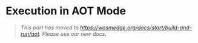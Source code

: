 # Execution in AOT Mode

> *This part has moved to <https://wasmedge.org/docs/start/build-and-run/aot>. Please use our new docs.*
